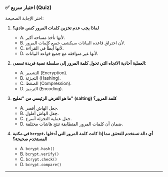 ### ✅ اختبار سريع (Quiz)
اختر الإجابة الصحيحة:

1.  **لماذا يجب عدم تخزين كلمات المرور كنص عادي؟**
    * A. لأنها تأخذ مساحة أكبر.
    * B. لأن اختراق قاعدة البيانات سيكشف جميع كلمات المرور.
    * C. لأنها أبطأ في القراءة.
    * D. لأنها غير متوافقة مع جميع قواعد البيانات.

2.  **العملية أحادية الاتجاه التي تحول كلمة المرور إلى سلسلة نصية فريدة تسمى:**
    * A. التشفير (Encryption).
    * B. التجزئة (Hashing).
    * C. الضغط (Compression).
    * D. الترميز (Encoding).

3.  **ما هو الغرض الرئيسي من "تمليح" (salting) كلمة المرور؟**
    * A. جعل الهاش أقصر.
    * B. جعل الهاش أطول.
    * C. جعل عملية التجزئة أسرع.
    * D. ضمان أن كلمات المرور المتطابقة تنتج هاشات مختلفة.

4.  **في مكتبة `bcrypt`، أي دالة تستخدم للتحقق مما إذا كانت كلمة المرور التي أدخلها المستخدم صحيحة؟**
    * A. `bcrypt.hash()`
    * B. `bcrypt.verify()`
    * C. `bcrypt.check()`
    * D. `bcrypt.compare()`

---